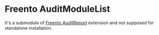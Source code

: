 # Freento AuditModuleList
It's a submodule of [Freento AuditReport](https://github.com/Freento/audit-report) extension and not supposed for standalone installation.
